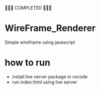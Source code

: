 🎉🎉🎉 COMPLETED 🎉🎉🎉

# WireFrame_Renderer

Simple wireframe using javascript

# how to run

* install live server package in vscode
* run index.html using live server
